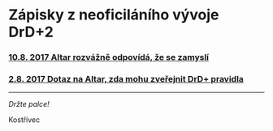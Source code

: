 # Zápisky z neoficiláního vývoje DrD+2

### [10.8. 2017 Altar rozvážně odpovídá, že se zamyslí](clanky/10-8-2017-bouchi_slibuje_ze_se_nad_tim_zamysli.md)
### [2.8. 2017 Dotaz na Altar, zda mohu zveřejnit DrD+ pravidla](clanky/2-8-2017-ptam_se_bouchiho_zda_muzu_zverejnit_drdplus_html.md)

---

*Držte palce!*

Kostřivec